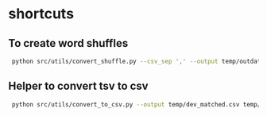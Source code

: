 # shortcuts

## To create word shuffles

``` bash
 python src/utils/convert_shuffle.py --csv_sep ',' --output temp/outdata_shuffle.csv  temp/data/dev_matched_mini.csv "sentence1,sentence2"
```

## Helper to convert tsv to csv

```bash
 python src/utils/convert_to_csv.py --output temp/dev_matched.csv temp/data/dev_matched.tsv gold_label entailment,neutral,contradiction

```